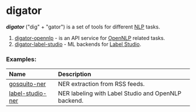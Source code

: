 # digator

***digator*** ("dig" + "gator") is a set of tools for different [NLP](https://en.wikipedia.org/wiki/Natural_language_processing) tasks.

1. [digator-opennlp](https://github.com/livelace/digator-opennlp) - is an API service for [OpenNLP](https://opennlp.apache.org/) related tasks.
2. [digator-label-studio](https://github.com/livelace/digator-label-studio) - ML backends for [Label Studio](https://github.com/heartexlabs/label-studio).

### Examples:

| Name                                                    | Description                                                   |
| :------------------------------------------------------ | :------------------------------------------------------------ |
| [gosquito-ner](examples/gosquito-ner/README.md)         | NER extraction from RSS feeds.                                |
| [label-studio-ner](examples/label-studio-ner/README.md) | NER labeling with Label Studio and OpenNLP backend.           |


